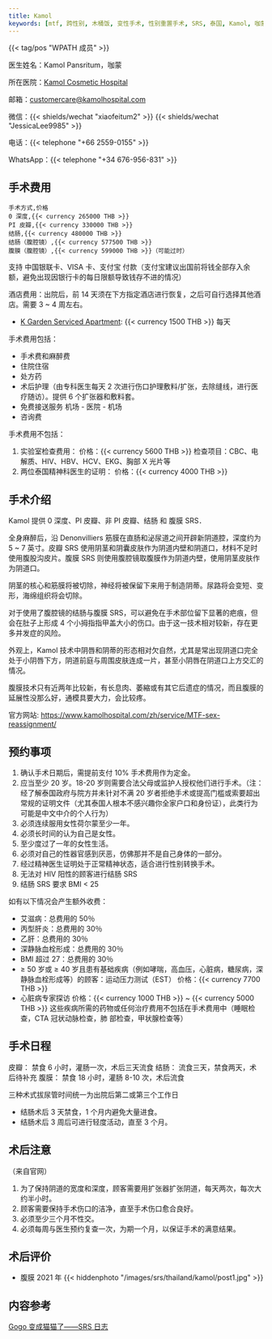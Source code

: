 ```yaml
---
title: Kamol
keywords: [mtf, 跨性别, 木桶饭, 变性手术, 性别重置手术, SRS, 泰国, Kamol, 咖蒙]
---
```


{{< tag/pos "WPATH 成员" >}}

医生姓名：Kamol Pansritum，咖蒙

<!-- https://www.kamolhospital.com/zh/profile-doctor/dr-kamol-pansritum/ 这里有照片 -->

所在医院：[Kamol Cosmetic Hospital](https://goo.gl/maps/oMMRQotSXqQSmvC48)

邮箱：<customercare@kamolhospital.com>

微信：{{< shields/wechat "xiaofeitum2" >}} {{< shields/wechat "JessicaLee9985" >}}

电话：{{< telephone "+66 2559-0155" >}}

WhatsApp：{{< telephone "+34 676-956-831" >}}

## 手术费用

```csv
手术方式,价格
0 深度,{{< currency 265000 THB >}}
PI 皮瓣,{{< currency 330000 THB >}}
结肠,{{< currency 480000 THB >}}
结肠（腹腔镜）,{{< currency 577500 THB >}}
腹膜（腹腔镜）,{{< currency 599000 THB >}}（可能过时）
```

支持 中国银联卡、VISA 卡、支付宝 付款（支付宝建议出国前将钱全部存入余额，避免出现因银行卡的每日限额导致钱存不进的情况）

酒店费用：出院后，前 14 天须在下方指定酒店进行恢复，之后可自行选择其他酒店。需要 3 ~ 4 周左右。

- [K Garden Serviced Apartment](https://goo.gl/maps/KgduQ7qAiJ1Rei7d9): {{< currency 1500 THB >}} 每天

手术费用包括：

- 手术费和麻醉费
- 住院住宿
- 处方药
- 术后护理（由专科医生每天 2 次进行伤口护理敷料/扩张，去除缝线，进行医疗随访）。提供 6 个扩张器和敷料套。
- 免费接送服务 机场 - 医院 - 机场
- 咨询费

手术费用不包括：

1. 实验室检查费用：
   价格：{{< currency 5600 THB >}}
   检查项目：CBC、电解质、HIV、HBV、HCV、EKG、胸部 X 光片等
1. 两位泰国精神科医生的证明：
   价格：{{< currency 4000 THB >}}

## 手术介绍

Kamol 提供 0 深度、PI 皮瓣、非 PI 皮瓣、结肠 和 腹膜 SRS．

全身麻醉后，沿 Denonvilliers 筋膜在直肠和泌尿道之间开辟新阴道腔，深度约为 5 ~ 7 英寸。皮瓣 SRS 使用阴茎和阴囊皮肤作为阴道内壁和阴道口，材料不足时使用腹股沟皮片。腹膜 SRS 则使用腹腔镜取腹膜作为阴道内壁，使用阴茎皮肤作为阴道口。

阴茎的核心和筋膜将被切除，神经将被保留下来用于制造阴蒂。尿路将会变短、变形，海绵组织将会切除。

对于使用了腹腔镜的结肠与腹膜 SRS，可以避免在手术部位留下显著的疤痕，但会在肚子上形成 4 个小拇指指甲盖大小的伤口。由于这一技术相对较新，存在更多并发症的风险。

外观上，Kamol 技术中阴唇和阴蒂的形态相对欠自然，尤其是常出现阴道口完全处于小阴唇下方，阴道前庭与周围皮肤连成一片，甚至小阴唇在阴道口上方交汇的情况。

腹膜技术只有近两年比较新，有长息肉、萎縮或有其它后遗症的情况，而且腹膜的延展性没那么好，通模具要大力，会比较疼。

官方网站: <https://www.kamolhospital.com/zh/service/MTF-sex-reassignment/>

## 预约事项

1. 确认手术日期后，需提前支付 10% 手术费用作为定金。
1. 应当至少 20 岁。18-20 岁则需要合法父母或监护人授权他们进行手术。（注：经了解泰国政府与院方并未针对不满 20 岁者拒绝手术或提高门槛或索要超出常规的证明文件（尤其泰国人根本不感兴趣你全家户口和身份证），此类行为可能是中文中介的个人行为）
1. 必须连续服用女性荷尔蒙至少一年。
1. 必须长时间的认为自己是女性。
1. 至少度过了一年的女性生活。
1. 必须对自己的性器官感到厌恶，仿佛那并不是自己身体的一部分。
1. 经过精神医生证明处于正常精神状态，适合进行性别转换手术。
1. 无法对 HIV 阳性的顾客进行结肠 SRS
1. 结肠 SRS 要求 BMI < 25

如有以下情况会产生额外收费：

- 艾滋病：总费用的 50％
- 丙型肝炎：总费用的 30％
- 乙肝：总费用的 30％
- 深静脉血栓形成：总费用的 30％
- BMI 超过 27：总费用的 30％
- ≥ 50 岁或 ≥ 40 岁且患有基础疾病（例如哮喘，高血压，心脏病，糖尿病，深静脉血栓形成等）的顾客：运动压力测试（EST）
  价格：{{< currency 7700 THB >}}
- 心脏病专家探访
  价格：{{< currency 1000 THB >}} ~ {{< currency 5000 THB >}}
  这些疾病所需的药物或任何治疗费用不包括在手术费用中（睡眠检查，CTA 冠状动脉检查，肺 部检查，甲状腺检查等）

## 手术日程

皮瓣：
禁食 6 小时，灌肠一次，术后三天流食
结肠：
流食三天，禁食两天，术后待补充
腹膜：
禁食 18 小时，灌肠 8-10 次，术后流食

三种术式拔尿管时间统一为出院后第二或第三个工作日

- 结肠术后 3 天禁食，1 个月内避免大量进食。
- 结肠术后 3 周后可进行轻度活动，直至 3 个月。

## 术后注意

（来自官网）

1. 为了保持阴道的宽度和深度，顾客需要用扩张器扩张阴道，每天两次，每次大约半小时。
1. 顾客需要保持手术伤口的洁净，直至手术伤口愈合良好。
1. 必须至少三个月不性交。
1. 必须每周与医生预约复查一次，为期一个月，以保证手术的满意结果。

## 术后评价

- 腹膜 2021 年
  {{< hiddenphoto "/images/srs/thailand/kamol/post1.jpg" >}}

## 内容参考

[Gogo 变成猫猫了——SRS 日志](https://blog.gogo.moe/gogo_became_a_cat/)
